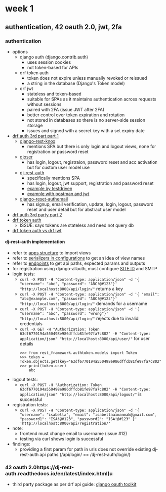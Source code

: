 # week 1
## authentication, 42 oauth 2.0, jwt, 2fa
### authentication
- options
    - django auth (django.contrib.auth)
        - uses session cookies
        - not token-based for APIs
    - drf token auth
        - token does not expire unless manually revoked or reissued
        - a string in the database (Django's Token model)
    - drf jwt
        - stateless and token-based
        - suitable for SPAs as it maintains authentication across requests without sessions
        - paired with 2FA (issue JWT after 2FA)
        - better control over token expiration and rotation
        - not stored in databases so there is no server-side session storage
        - issues and signed with a secret key with a set expiry date
- [drf auth 3rd part part 1](https://www.django-rest-framework.org/api-guide/authentication/#third-party-packages)
    - [django-rest-knox](https://jazzband.github.io/django-rest-knox/)
        - mentions SPA but there is only login and logout views, none for registration or password reset
    - [djoser](https://github.com/sunscrapers/djoser)
        - has login, logout, registraion, password reset and acc activation but for custom user model use
    - [dj-rest-auth](https://github.com/iMerica/dj-rest-auth?tab=readme-ov-file)
        - specifically mentions SPA
        - has login, logout, jwt support, registration and password reset
        - [example by testdriven](https://testdriven.io/blog/django-rest-auth/)
        - [example with postman and jwt](https://medium.com/@michal.drozdze/django-rest-apis-with-jwt-authentication-using-dj-rest-auth-781a536dfb49)
    - [django-reset-authemail](https://github.com/celiao/django-rest-authemail)
        - has signup, email verification, update, login, logout, password reset and user detail but for abstract user model
- [drf auth 3rd party part 2](https://testdriven.io/blog/django-rest-auth/)
- [drf token auth](https://medium.com/django-unleashed/token-based-authentication-and-authorization-in-django-rest-framework-user-and-permissions-347c7cc472e9)
    - ISSUE: says tokens are stateless and need not query db
- [drf token auth vs drf jwt](https://stackoverflow.com/a/40495728)
#### dj-rest-auth implementation
- refer to [apps structure](https://dj-rest-auth.readthedocs.io/en/latest/introduction.html) to import views
- refer to [serializers in configurations](https://dj-rest-auth.readthedocs.io/en/latest/configuration.html) to get an idea of view names
- refer to [endpoints](https://dj-rest-auth.readthedocs.io/en/latest/api_endpoints.html) to get api paths, expected params and outputs
- for registration using django-allauth, must configure [SITE ID](https://stackoverflow.com/a/48124662) and SMTP
- login tests:
    - `curl -X POST -H "Content-type: application/json" -d '{ "username": "abc", "password": "ABC!@#123"}' "http://localhost:8000/api/login/"` returns a key
    - `curl -X POST -H "Content-type: application/json" -d '{ "email": "abc@example.com", "password": "ABC!@#123"}' "http://localhost:8000/api/login/"` demands for a username
    - `curl -X POST -H "Content-type: application/json" -d '{ "username": "abc", "password": "wrong"}' "http://localhost:8000/api/login/"` rejects due to invalid credentials
    - `curl -X GET -H "Authorization: Token 63df6770194a550498e986dffcb81fe97fa7c802" -H "Content-type: application/json" "http://localhost:8000/api/user/"` for user details
        ```
        >>> from rest_framework.authtoken.models import Token
        >>> token = Token.objects.get(key="63df6770194a550498e986dffcb81fe97fa7c802")
        >>> print(token.user)
            abc
        ```
- logout tests:
    - `curl -X POST -H "Authorization: Token 63df6770194a550498e986dffcb81fe97fa7c802" -H "Content-type: application/json" "http://localhost:8000/api/logout/"` is successful
- registration tests:
    - `curl -X POST -H "Content-type: application/json" -d '{
      "username": "isabella",
      "email": "isabellaaimanmak@gmail.com",
      "password1": "ISA!@#123",
      "password2": "ISA!@#123"
      }' 'http://localhost:8000/api/registration/'`
- note:
    - frontend must change email to username (issue #12)
    - testing via curl shows login is successful
- findings:
    - providing a first param for path in urls does not override existing dj-rest-auth api paths (/api/login/ == /dj-rest-auth/login/)

### 42 oauth 2.0https://dj-rest-auth.readthedocs.io/en/latest/index.html)u
- third party package as per drf api guide: [django oauth toolkit](https://django-oauth-toolkit.readthedocs.io/en/latest/)
